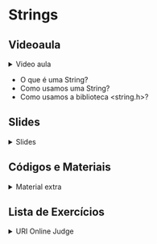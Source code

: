Strings
====================================

## Videoaula

<details>
    <summary>Video aula</summary>

Em breve!

</details>

- O que é uma String?
- Como usamos uma String? 
- Como usamos a biblioteca <string.h>?

## Slides

<details>
    <summary>Slides</summary>

<iframe src="https://docs.google.com/presentation/d/e/2PACX-1vRC6a3oempQX3r-vWG2Hj51uvv6kC8Y_eXDBmUmSGA09rWI3nQiOWG7dd1hwDO1RQ/embed?start=false&loop=false&delayms=3000" frameborder="0" width="480" height="299" allowfullscreen="true" mozallowfullscreen="true" webkitallowfullscreen="true"></iframe>

</details>

## Códigos e Materiais

<details>
    <summary>Material extra</summary>

<div markdown=1>

- [Tabela ASCII - Completa](https://carlacastanho.github.io/Material-de-APC/assets/files/ASCII.pdf)

</div>
</details>

## Lista de Exercícios

<details>
    <summary>URI Online Judge</summary>

<div markdown=1>

- Lista de Exercícios 04
  - Acessem o [URI Online Judge](https://www.urionlinejudge.com.br/judge/en/login) e entrem na disciplina GE Iniciante.
  - ID da disciplina: 7550
  - Chave: XMGN22y
